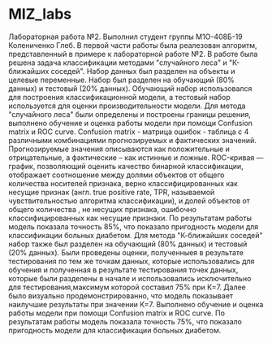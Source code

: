 # MIZ_labs
Лабораторная работа №2.
Выполнил студент группы М1О-408Б-19 Колениченко Глеб.
В первой части работы была реалезован алгоритм, представленный в примере к лабораторной работе №2.
В работе была решена задача классификации методами "случайного леса" и "К-ближайших соседей". Набор данных был разделен на объекты и целевые переменные. 
Набор был разделен на обучающий (80% данных) и тестовый (20% данных). Обучающий набор использовался для построения классификационной модели, а тестовый набор используется для оценки производительности модели. 
Для метода "случайного леса" были определены и построены границы решения, выполнено обучение и оценка работы модели при помощи Confusion matrix и ROC curve.
Confusion matrix - матрица ошибок - таблица с 4 различными комбинациями прогнозируемых и фактических значений. Прогнозируемые значения описываются как положительные и отрицательные, а фактические – как истинные и ложные.
ROC-кривая  — график, позволяющий оценить качество бинарной классификации, отображает соотношение между долями объектов от общего количества носителей признака, верно классифицированных как несущие признак (англ. true positive rate, TPR, называемой чувствительностью алгоритма классификации), и долей объектов от общего количества , не несущих признака, ошибочно классифицированных как несущие признаки.
По результатам работы модель показала точность 85%, что показало пригодность модели для классификации больных диабетом.
Для метода "К-ближайших соседей" набор также был разделен на обучающий (80% данных) и тестовый (20% данных). Были проведены оценки, полученныея в результате тестирования по тем же точкам данных, которые использовались для обучения и  полученная в результате тестирования точек данных, которые были разделены в начале и использовались исключительно для тестирования,максимум которой составил 75% при К=7. 
Далее было визуально продемонстрированно, что модель показывает наилучшие результаты при значении К=7.
Выполнено обучение и оценка работы модели при помощи Confusion matrix и ROC curve.
По результатам работы модель показала точность 75%, что показало пригодность модели для классификации больных диабетом.
